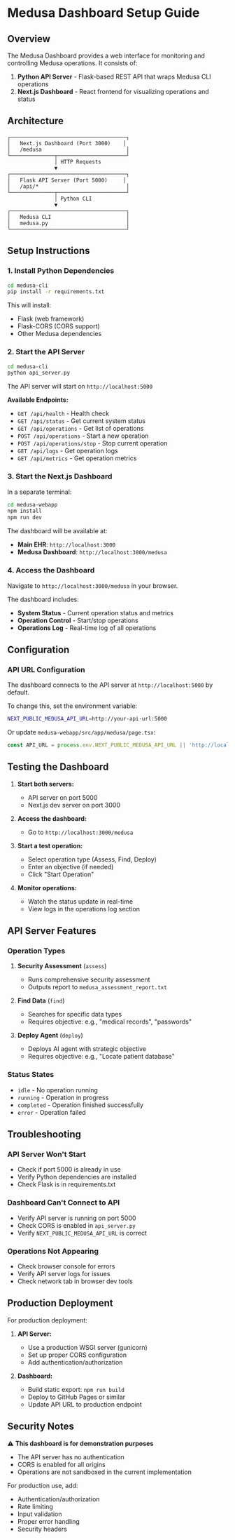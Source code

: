 # Medusa Dashboard Setup Guide

## Overview

The Medusa Dashboard provides a web interface for monitoring and controlling Medusa operations. It consists of:

1. **Python API Server** - Flask-based REST API that wraps Medusa CLI operations
2. **Next.js Dashboard** - React frontend for visualizing operations and status

## Architecture

```
┌─────────────────────────────────────┐
│   Next.js Dashboard (Port 3000)    │
│   /medusa                           │
└──────────────┬──────────────────────┘
               │ HTTP Requests
               ▼
┌─────────────────────────────────────┐
│   Flask API Server (Port 5000)     │
│   /api/*                            │
└──────────────┬──────────────────────┘
               │ Python CLI
               ▼
┌─────────────────────────────────────┐
│   Medusa CLI                        │
│   medusa.py                         │
└─────────────────────────────────────┘
```

## Setup Instructions

### 1. Install Python Dependencies

```bash
cd medusa-cli
pip install -r requirements.txt
```

This will install:
- Flask (web framework)
- Flask-CORS (CORS support)
- Other Medusa dependencies

### 2. Start the API Server

```bash
cd medusa-cli
python api_server.py
```

The API server will start on `http://localhost:5000`

**Available Endpoints:**
- `GET /api/health` - Health check
- `GET /api/status` - Get current system status
- `GET /api/operations` - Get list of operations
- `POST /api/operations` - Start a new operation
- `POST /api/operations/stop` - Stop current operation
- `GET /api/logs` - Get operation logs
- `GET /api/metrics` - Get operation metrics

### 3. Start the Next.js Dashboard

In a separate terminal:

```bash
cd medusa-webapp
npm install
npm run dev
```

The dashboard will be available at:
- **Main EHR**: `http://localhost:3000`
- **Medusa Dashboard**: `http://localhost:3000/medusa`

### 4. Access the Dashboard

Navigate to `http://localhost:3000/medusa` in your browser.

The dashboard includes:
- **System Status** - Current operation status and metrics
- **Operation Control** - Start/stop operations
- **Operations Log** - Real-time log of all operations

## Configuration

### API URL Configuration

The dashboard connects to the API server at `http://localhost:5000` by default.

To change this, set the environment variable:

```bash
NEXT_PUBLIC_MEDUSA_API_URL=http://your-api-url:5000
```

Or update `medusa-webapp/src/app/medusa/page.tsx`:

```typescript
const API_URL = process.env.NEXT_PUBLIC_MEDUSA_API_URL || 'http://localhost:5000';
```

## Testing the Dashboard

1. **Start both servers:**
   - API server on port 5000
   - Next.js dev server on port 3000

2. **Access the dashboard:**
   - Go to `http://localhost:3000/medusa`

3. **Start a test operation:**
   - Select operation type (Assess, Find, Deploy)
   - Enter an objective (if needed)
   - Click "Start Operation"

4. **Monitor operations:**
   - Watch the status update in real-time
   - View logs in the operations log section

## API Server Features

### Operation Types

1. **Security Assessment** (`assess`)
   - Runs comprehensive security assessment
   - Outputs report to `medusa_assessment_report.txt`

2. **Find Data** (`find`)
   - Searches for specific data types
   - Requires objective: e.g., "medical records", "passwords"

3. **Deploy Agent** (`deploy`)
   - Deploys AI agent with strategic objective
   - Requires objective: e.g., "Locate patient database"

### Status States

- `idle` - No operation running
- `running` - Operation in progress
- `completed` - Operation finished successfully
- `error` - Operation failed

## Troubleshooting

### API Server Won't Start

- Check if port 5000 is already in use
- Verify Python dependencies are installed
- Check Flask is in requirements.txt

### Dashboard Can't Connect to API

- Verify API server is running on port 5000
- Check CORS is enabled in `api_server.py`
- Verify `NEXT_PUBLIC_MEDUSA_API_URL` is correct

### Operations Not Appearing

- Check browser console for errors
- Verify API server logs for issues
- Check network tab in browser dev tools

## Production Deployment

For production deployment:

1. **API Server:**
   - Use a production WSGI server (gunicorn)
   - Set up proper CORS configuration
   - Add authentication/authorization

2. **Dashboard:**
   - Build static export: `npm run build`
   - Deploy to GitHub Pages or similar
   - Update API URL to production endpoint

## Security Notes

⚠️ **This dashboard is for demonstration purposes**

- The API server has no authentication
- CORS is enabled for all origins
- Operations are not sandboxed in the current implementation

For production use, add:
- Authentication/authorization
- Rate limiting
- Input validation
- Proper error handling
- Security headers




